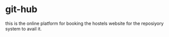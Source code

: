 # git-hub
this is the online platform for booking the hostels website for the reposiyory system to avail it.
